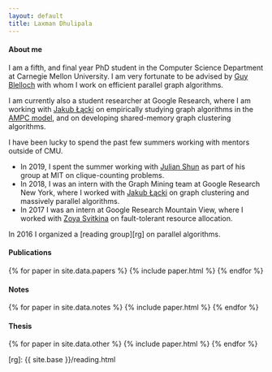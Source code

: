 ```yaml
---
layout: default
title: Laxman Dhulipala
---
```


#### About me
I am a fifth, and final year PhD student in the Computer Science Department at Carnegie Mellon University.
I am very fortunate to be advised by [Guy Blelloch][guy] with whom I work on efficient parallel graph algorithms.

I am currently also a student researcher at Google Research, where I
am working with [Jakub Łącki][kuba] on empirically studying graph
algorithms in the [AMPC model][ampcpaper], and on developing
shared-memory graph clustering algorithms.

I have been lucky to spend the past few summers working with mentors outside of CMU.

*   In 2019, I spent the summer working with [Julian Shun][julian] as part of his group at MIT on clique-counting problems.
*   In 2018, I was an intern with the Graph Mining team at Google Research New York, where I worked with [Jakub Łącki][kuba] on graph clustering and massively parallel algorithms.
*   In 2017 I was an intern at Google Research Mountain View, where I worked with [Zoya Svitkina][zoya] on fault-tolerant resource allocation.

In 2016 I organized a [reading group][rg] on parallel algorithms.

#### Publications

{% for paper in site.data.papers %}
  {% include paper.html %}
{% endfor %}

#### Notes

{% for paper in site.data.notes %}
  {% include paper.html %}
{% endfor %}


#### Thesis

{% for paper in site.data.other %}
  {% include paper.html %}
{% endfor %}


[guy]: http://www.cs.cmu.edu/~guyb/
[julian]: https://people.csail.mit.edu/jshun/
[kuba]: https://ai.google/research/people/105517
[zoya]: https://sites.google.com/site/zoyasvitkina/
[ampcpaper]: https://arxiv.org/abs/1905.07533
[rg]: {{ site.base }}/reading.html
